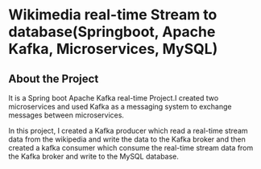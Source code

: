
# Wikimedia real-time Stream to database(Springboot, Apache Kafka, Microservices, MySQL)


## About the Project

It is a Spring boot Apache Kafka real-time Project.I created two microservices and used Kafka as a messaging system to exchange messages between microservices.

In this project, I created a Kafka producer which read a real-time stream data from the wikipedia and write the data to the Kafka broker and then created a kafka consumer which consume the real-time stream data from the Kafka broker and write to the MySQL database. 
